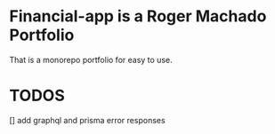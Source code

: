 # Financial-app is a Roger Machado Portfolio

That is a monorepo portfolio for easy to use.



# TODOS

[] add graphql and prisma error responses